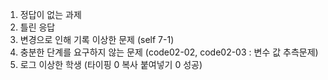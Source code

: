 1. 정답이 없는 과제
2. 틀린 응답
3. 변경으로 인해 기록 이상한 문제 (self 7-1)
4. 충분한 단계를 요구하지 않는 문제 (code02-02, code02-03 : 변수 값 추측문제)
5. 로그 이상한 학생 (타이핑 0 복사 붙여넣기 0 성공)